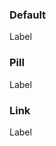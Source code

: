 ### Default

<scale-tag>
  Label
</scale-tag>

### Pill

<scale-tag pill>
  Label
</scale-tag>

### Link

<scale-tag href="http://example.com">
  Label
</scale-tag>
